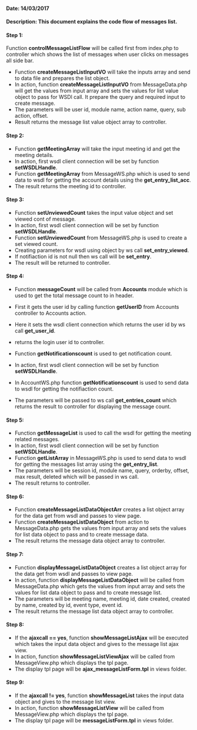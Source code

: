 #### Date: 14/03/2017

#### Description: This document explains the code flow of messages list.

#### Step 1:

Function **controlMessageListFlow** will be called first from index.php to controller which shows the list of messages when user clicks on messages all side bar.

- Function **createMessageListInputVO** will take the inputs array and send to data file and prepares the list object.
- In action, function **createMessageListInputVO** from MessageData.php will get the values from input array and sets the values for list value object to pass for WSDl call. It prepare the query and required input to create message.
- The parameters will be user id, module name, action name, query, sub action, offset.
- Result returns the message list value object array to controller.

#### Step 2:

- Function **getMeetingArray** will take the input meeting id and get the meeting details.
- In action, first wsdl client connection will be set by function **setWSDLHandle**.
- Function **getMeetingArray** from MessageWS.php which is used to send data to wsdl for getting the account details using the **get_entry_list_acc**.
- The result returns the meeting id to controller.

#### Step 3:

- Function **setUnviewedCount** takes the input value object and set viewed cont of message.
- In action, first wsdl client connection will be set by function **setWSDLHandle**.
- Function **setUnviewedCount** from MessageWS.php is used to create a set viewed count.
- Creating parameters for wsdl using object by ws call **set_entry_viewed**.
- If notifiaction id is not null then ws call will be **set_entry**.
- The result will be returned to controller.


#### Step 4:

- Function **messageCount** will be called from **Accounts** module which is used to get the total message count to in header.
- First it gets the user id by calling function **getUserID** from Accounts controller to Accounts action.
- Here it sets the wsdl client connection which returns the user id by ws call **get_user_id**.
- returns the login user id to controller.

- Function **getNotificationscount** is used to get notification count.
- In action, first wsdl client connection will be set by function **setWSDLHandle**.
- In AccountWS.php function **getNotificationscount** is used to send data to wsdl for getting the notifiaction count.
- The parameters will be passed to ws call **get_entries_count** which returns the result to controller for displaying the message count.


#### Step 5:

- Function **getMessageList** is used to call the wsdl for getting the meeting related messages.
- In action, first wsdl client connection will be set by function **setWSDLHandle**.
- Function **getListArray** in MessageWS.php is used to send data to wsdl for getting the messages list array using the **get_entry_list**.
- The parameters will be session id, module name, query, orderby, offset, max result, deleted which will be passed in ws call.
- The result returns to controller.


#### Step 6:

- Function **createMessageListDataObjectArr** creates a list object array for the data get from wsdl and passes to view page.
- Function **createMessageListDataObject** from action to MessageData.php gets the values from input array and sets the values for list data object to pass and to create message data.
- The result returns the message data object array to controller.

#### Step 7:

- Function **displayMessageListDataObject** creates a list object array for the data get from wsdl and passes to view page.
- In action, function **displayMessageListDataObject** will be called from MessageData.php which gets the values from input array and sets the values for list data object to pass and to create message list.
- The parameters will be meeting name, meeting id, date created, created by name, created by id, event type, event id.
- The result returns the message list data object array to controller.


#### Step 8:

- If the **ajaxcall == yes**, function **showMessageListAjax** will be executed which takes the input data object and gives to the message list ajax view.
- In action, function **showMessageListViewAjax** will be called from MessageView.php which displays the tpl page.
- The display tpl page will be **ajax_messageListForm.tpl** in views folder.

#### Step 9:

- If the **ajaxcall != yes**, function **showMessageList** takes the input data object and gives to the message list view.
- In action, function **showMessageListView** will be called from MessageView.php which displays the tpl page.
- The display tpl page will be **messageListForm.tpl** in views folder.










